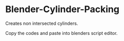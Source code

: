 # Blender-Cylinder-Packing
Creates non intersected cylinders.


Copy the codes and paste into blenders script editor. 
